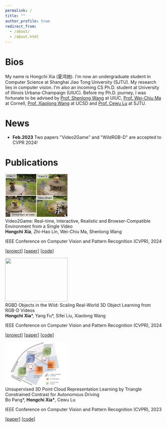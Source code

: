 ```yaml
---
permalink: /
title: ""
author_profile: true
redirect_from: 
  - /about/
  - /about.html
---
```

<!-- css -->
<link rel="stylesheet" type="text/css" href="/assets/css/paper.css">

<!-- self intro -->
# Bios
My name is Hongchi Xia (夏鸿驰). I'm now an undergraduate student in Computer Science at Shanghai Jiao Tong University (SJTU). My research lies in computer vision. I'm also an incoming CS Ph.D. student at University of Illinois Urbana-Champaign (UIUC). Before my Ph.D. journey, I was fortunate to be advised by <a href="https://shenlong.web.illinois.edu/">Prof. Shenlong Wang</a> at UIUC, <a href="https://people.csail.mit.edu/weichium/">Prof. Wei-Chiu Ma</a> at Cornell, <a href="https://xiaolonw.github.io/">Prof. Xiaolong Wang</a> at UCSD and <a href="https://www.mvig.org/">Prof. Cewu Lu</a> at SJTU.

# News
* <b>Feb.2023</b> Two papers "Video2Game" and "WildRGB-D" are accepted to CVPR 2024!

# Publications
<!-- paper start -->
<div class="paper">

<div class="pimg"> 
<img src="/images/garden.png" width="200" height="140">
</div>

<div class="ptitle">Video2Game: Real-time, Interactive, Realistic and Browser-Compatible Environment from a Single Video</div>

<div class="pauthors"> <b>Hongchi Xia</b>, Zhi-Hao Lin, Wei-Chiu Ma, Shenlong Wang</div>

<div class="pvenue">
<p>IEEE Conference on Computer Vision and Pattern Recognition (CVPR), 2024</p>
<p>[<a href="https://video2game.github.io/">project</a>] [<a href="">paper</a>] [<a href="">code</a>]</p>
</div>

</div>
<!-- paper end -->


<!-- paper start -->
<div class="paper">

<div class="pimg"> 
<img class="media-object img-rounded img-responsive" src="/images/pineapple.avifs" width="200" height="140">
</div>

<div class="ptitle">RGBD Objects in the Wild: Scaling Real-World 3D Object Learning from RGB-D Videos</div>

<div class="pauthors"> <b>Hongchi Xia</b>*, Yang Fu*, Sifei Liu, Xiaolong Wang </div>

<div class="pvenue">
<p>IEEE Conference on Computer Vision and Pattern Recognition (CVPR), 2024</p>
<p>[<a href="https://wildrgbd.github.io/">project</a>] [<a href="https://arxiv.org/abs/2401.12592">paper</a>] [<a href="https://github.com/wildrgbd/wildrgbd">code</a>]</p>
</div>

</div>
<!-- paper end -->


<!-- paper start-->
<div class="paper">

<div class="pimg"> 
<img src="/images/tricc.png" width="200" height="140">
</div>

<div class="ptitle">Unsupervised 3D Point Cloud Representation Learning by Triangle Constrained Contrast for Autonomous Driving</div>

<div class="pauthors"> Bo Pang*, <b>Hongchi Xia*</b>, Cewu Lu</div>

<div class="pvenue">
<p>IEEE Conference on Computer Vision and Pattern Recognition (CVPR), 2023</p>
<p>[<a href="https://openaccess.thecvf.com/content/CVPR2023/papers/Pang_Unsupervised_3D_Point_Cloud_Representation_Learning_by_Triangle_Constrained_Contrast_CVPR_2023_paper.pdf">paper</a>] [<a href="">code</a>]</p>
</div>

</div>
<!-- paper end -->
